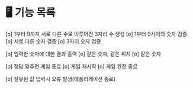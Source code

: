 # 🖥 기능 목록

[o] 1부터 9까지 서로 다른 수로 이루어진 3자리 수 생성
  [o] 1부터 9사이의 숫자 검증
  [o] 서로 다른 숫자 검증
  [o] 3자리 숫자 검증

[o] 입력한 숫자에 대한 결과 출력
  [o] 같은 숫자, 같은 위치
  [o] 같은 숫자

[o] 정답 맞추면 게임 종료
  [o] 게임 재시작
  [o] 게임 완전 종료

[o] 잘못된 값 입력시 오류 발생(애플리케이션 종료)

